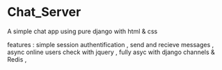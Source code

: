 # Chat_Server


A simple chat app using pure django with html & css 

features : 
simple session authentification ,
send and recieve messages ,
async online users check with jquery ,
fully asyc with django channels & Redis ,

